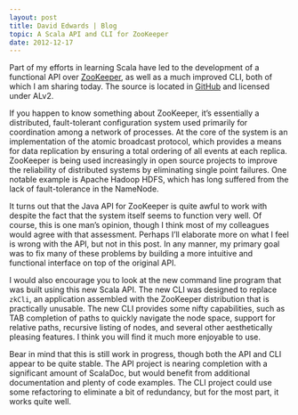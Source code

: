 ```yaml
---
layout: post
title: David Edwards | Blog
topic: A Scala API and CLI for ZooKeeper
date: 2012-12-17
---
```

Part of my efforts in learning Scala have led to the development of a functional API over
[ZooKeeper](https://zookeeper.apache.org), as well as a much improved CLI, both of which I am sharing today. The source is
located in [GitHub](https://github.com/davidledwards/zookeeper) and licensed under ALv2.

If you happen to know something about ZooKeeper, it’s essentially a distributed, fault-tolerant configuration system used
primarily for coordination among a network of processes. At the core of the system is an implementation of the atomic broadcast
protocol, which provides a means for data replication by ensuring a total ordering of all events at each replica. ZooKeeper is
being used increasingly in open source projects to improve the reliability of distributed systems by eliminating single point
failures. One notable example is Apache Hadoop HDFS, which has long suffered from the lack of fault-tolerance in the NameNode.

It turns out that the Java API for ZooKeeper is quite awful to work with despite the fact that the system itself seems to
function very well. Of course, this is one man’s opinion, though I think most of my colleagues would agree with that assessment.
Perhaps I’ll elaborate more on what I feel is wrong with the API, but not in this post. In any manner, my primary goal was to
fix many of these problems by building a more intuitive and functional interface on top of the original API.

I would also encourage you to look at the new command line program that was built using this new Scala API. The new CLI was
designed to replace `zkCli`, an application assembled with the ZooKeeper distribution that is practically unusable. The new CLI
provides some nifty capabilities, such as TAB completion of paths to quickly navigate the node space, support for relative
paths, recursive listing of nodes, and several other aesthetically pleasing features. I think you will find it much more
enjoyable to use.

Bear in mind that this is still work in progress, though both the API and CLI appear to be quite stable. The API project is
nearing completion with a significant amount of ScalaDoc, but would benefit from additional documentation and plenty of code
examples. The CLI project could use some refactoring to eliminate a bit of redundancy, but for the most part, it works quite
well.
